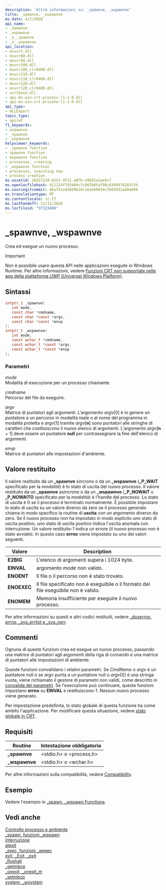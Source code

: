 ```yaml
---
description: 'Altre informazioni su: _spawnve, _wspawnve'
title: _spawnve, _wspawnve
ms.date: 4/2/2020
api_name:
- _spawnve
- _wspawnve
- _o__spawnve
- _o__wspawnve
api_location:
- msvcrt.dll
- msvcr80.dll
- msvcr90.dll
- msvcr100.dll
- msvcr100_clr0400.dll
- msvcr110.dll
- msvcr110_clr0400.dll
- msvcr120.dll
- msvcr120_clr0400.dll
- ucrtbase.dll
- api-ms-win-crt-process-l1-1-0.dll
- api-ms-win-crt-private-l1-1-0.dll
api_type:
- DLLExport
topic_type:
- apiref
f1_keywords:
- wspawnve
- _spawnve
- _wspawnve
helpviewer_keywords:
- _spawnve function
- spawnve function
- wspawnve function
- processes, creating
- _wspawnve function
- processes, executing new
- process creation
ms.assetid: 26d1713d-b551-4f21-a07b-e9891a2ae6cf
ms.openlocfilehash: 911124f7d3469cfc807b85af90c8389476283f34
ms.sourcegitcommit: d6af41e42699628c3e2e6063ec7b03931a49a098
ms.translationtype: MT
ms.contentlocale: it-IT
ms.lasthandoff: 12/11/2020
ms.locfileid: "97323498"
---
```

# <a name="_spawnve-_wspawnve"></a>_spawnve, _wspawnve

Crea ed esegue un nuovo processo.

> [!IMPORTANT]
> Non è possibile usare questa API nelle applicazioni eseguite in Windows Runtime. Per altre informazioni, vedere [Funzioni CRT non supportate nelle app della piattaforma UWP (Universal Windows Platform)](../../cppcx/crt-functions-not-supported-in-universal-windows-platform-apps.md).

## <a name="syntax"></a>Sintassi

```C
intptr_t _spawnve(
   int mode,
   const char *cmdname,
   const char *const *argv,
   const char *const *envp
);
intptr_t _wspawnve(
   int mode,
   const wchar_t *cmdname,
   const wchar_t *const *argv,
   const wchar_t *const *envp
);
```

### <a name="parameters"></a>Parametri

*mode*<br/>
Modalità di esecuzione per un processo chiamante.

*cmdname*<br/>
Percorso del file da eseguire.

*argv*<br/>
Matrice di puntatori agli argomenti. L'argomento *argv*[0] è in genere un puntatore a un percorso in modalità reale o al nome del programma in modalità protetta e *argv*[1] tramite *argv*[**n**] sono puntatori alle stringhe di caratteri che costituiscono il nuovo elenco di argomenti. L'argomento *argv*[**n** + 1] deve essere un puntatore **null** per contrassegnare la fine dell'elenco di argomenti.

*envp*<br/>
Matrice di puntatori alle impostazioni d'ambiente.

## <a name="return-value"></a>Valore restituito

Il valore restituito da un **_spawnve** sincrono o da un **_wspawnve** (**_P_WAIT** specificato per la *modalità*) è lo stato di uscita del nuovo processo. Il valore restituito da un **_spawnve** asincrono o da un **_wspawnve** (**_P_NOWAIT** o **_P_NOWAITO** specificato per la *modalità*) è l'handle del processo. Lo stato di uscita è 0 se il processo è terminato normalmente. È possibile impostare lo stato di uscita su un valore diverso da zero se il processo generato chiama in modo specifico la routine di **uscita** con un argomento diverso da zero. Se il nuovo processo non ha impostato in modo esplicito uno stato di uscita positivo, uno stato di uscita positivo indica l'uscita anomala con interruzione. Un valore restituito-1 indica un errore (il nuovo processo non è stato avviato). In questo caso **errno** viene impostato su uno dei valori seguenti.

| Valore | Description |
|-|-|
| **E2BIG** | L'elenco di argomenti supera i 1024 byte. |
| **EINVAL** | argomento *mode* non valido. |
| **ENOENT** | Il file o il percorso non è stato trovato. |
| **ENOEXEC** | Il file specificato non è eseguibile o il formato del file eseguibile non è valido. |
| **ENOMEM** | Memoria insufficiente per eseguire il nuovo processo. |

Per altre informazioni su questi e altri codici restituiti, vedere [_doserrno, errno, _sys_errlist e _sys_nerr](../../c-runtime-library/errno-doserrno-sys-errlist-and-sys-nerr.md).

## <a name="remarks"></a>Commenti

Ognuna di queste funzioni crea ed esegue un nuovo processo, passando una matrice di puntatori agli argomenti della riga di comando e una matrice di puntatori alle impostazioni di ambiente.

Queste funzioni convalidano i relativi parametri. Se *CmdName* o *argv* è un puntatore null o se *argv* punta a un puntatore null o *argv*[0] è una stringa vuota, viene richiamato il gestore di parametri non validi, come descritto in [convalida dei parametri](../../c-runtime-library/parameter-validation.md). Se l'esecuzione può continuare, queste funzioni impostano **errno** su **EINVAL** e restituiscono-1. Nessun nuovo processo viene generato.

Per impostazione predefinita, lo stato globale di questa funzione ha come ambito l'applicazione. Per modificare questa situazione, vedere [stato globale in CRT](../global-state.md).

## <a name="requirements"></a>Requisiti

|Routine|Intestazione obbligatoria|
|-------------|---------------------|
|**_spawnve**|\<stdio.h> o \<process.h>|
|**_wspawnve**|\<stdio.h> o \<wchar.h>|

Per altre informazioni sulla compatibilità, vedere [Compatibility](../../c-runtime-library/compatibility.md).

## <a name="example"></a>Esempio

Vedere l'esempio in [_spawn, _wspawn Functions](../../c-runtime-library/spawn-wspawn-functions.md).

## <a name="see-also"></a>Vedi anche

[Controllo processo e ambiente](../../c-runtime-library/process-and-environment-control.md)<br/>
[_spawn, funzioni _wspawn](../../c-runtime-library/spawn-wspawn-functions.md)<br/>
[interruzione](abort.md)<br/>
[atexit](atexit.md)<br/>
[_exec, funzioni _wexec](../../c-runtime-library/exec-wexec-functions.md)<br/>
[exit, _Exit, _exit](exit-exit-exit.md)<br/>
[_flushall](flushall.md)<br/>
[_getmbcp](getmbcp.md)<br/>
[_onexit, _onexit_m](onexit-onexit-m.md)<br/>
[_setmbcp](setmbcp.md)<br/>
[system, _wsystem](system-wsystem.md)<br/>
